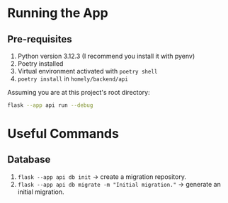 # Running the App

## Pre-requisites

1. Python version 3.12.3 (I recommend you install it with pyenv)
2. Poetry installed
3. Virtual environment activated with `poetry shell`
4. `poetry install` in `homely/backend/api`

Assuming you are at this project's root directory:
```bash
flask --app api run --debug
```
# Useful Commands

## Database

1. `flask --app api db init` -> create a migration repository.
2. `flask --app api db migrate -m "Initial migration."` -> generate an initial migration.